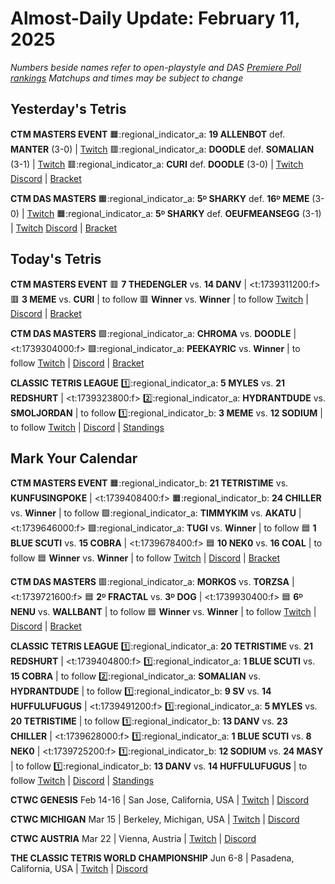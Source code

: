 # Almost-Daily Update: February 11, 2025
*Numbers beside names refer to open-playstyle and DAS [Premiere Poll rankings](https://docs.google.com/document/d/1ddYqLQp5AIR3b6RwN9SxUg1Qr8MOmR-SgrhLkjXcQxY/edit?tab=t.0)*
*Matchups and times may be subject to change*

## Yesterday's Tetris
**CTM MASTERS EVENT**
:orange_square::regional_indicator_a:  **19 ALLENBOT** def. **MANTER** (3-0)  |  [Twitch](https://www.twitch.tv/videos/2377519485?t=00h29m40s)
:red_square::regional_indicator_a:  **DOODLE** def. **SOMALIAN** (3-1)  |  [Twitch](https://www.twitch.tv/videos/2377758944?t=00h24m12s)
:red_square::regional_indicator_a:  **CURI** def. **DOODLE** (3-0)  |  [Twitch](https://www.twitch.tv/videos/2377758944?t=00h48m20s)
[Discord](https://go.ctm.gg/event/ctm-february-2025/masters-event/)  |  [Bracket](https://go.ctm.gg/event/ctm-february-2025/masters-event/)

**CTM DAS MASTERS**
:orange_square::regional_indicator_a:  **5ᴰ SHARKY** def. **16ᴰ MEME** (3-0)  |  [Twitch](https://www.twitch.tv/videos/2377829420?t=00h19m04s)
:orange_square::regional_indicator_a:  **5ᴰ SHARKY** def. **OEUFMEANSEGG** (3-1)  |  [Twitch](https://www.twitch.tv/videos/2377829420?t=00h55m17s)
[Discord](https://go.ctm.gg/discord)  |  [Bracket](https://go.ctm.gg/event/ctm-das-masters-february-2025/das-masters/)

## Today's Tetris
**CTM MASTERS EVENT**
:red_square:  **7 THEDENGLER** vs. **14 DANV**  |  <t:1739311200:f>
:red_square:  **3 MEME** vs. **CURI**  |  to follow
:red_square:  **Winner** vs. **Winner**  |  to follow
[Twitch](https://twitch.tv/monthlytetris)  |  [Discord](https://go.ctm.gg/event/ctm-february-2025/masters-event/)  |  [Bracket](https://go.ctm.gg/event/ctm-february-2025/masters-event/)

**CTM DAS MASTERS**
:green_square::regional_indicator_a:  **CHROMA** vs. **DOODLE**  |  <t:1739304000:f>
:green_square::regional_indicator_a:  **PEEKAYRIC** vs. **Winner**  |  to follow
[Twitch](https://twitch.tv/monthlytetris)  |  [Discord](https://go.ctm.gg/discord)  |  [Bracket](https://go.ctm.gg/event/ctm-das-masters-february-2025/das-masters/)

**CLASSIC TETRIS LEAGUE**
:one::regional_indicator_a:  **5 MYLES** vs. **21 REDSHURT**  |  <t:1739323800:f>
:two::regional_indicator_a:  **HYDRANTDUDE** vs. **SMOLJORDAN**  |  to follow
:one::regional_indicator_b:  **3 MEME** vs. **12 SODIUM**  |  to follow
[Twitch](https://twitch.tv/classictetrisleague)  |  [Discord](https://tinyurl.com/classictetrisleague)  |  [Standings](https://ctlscoreboard.herokuapp.com)

## Mark Your Calendar
**CTM MASTERS EVENT**
:orange_square::regional_indicator_b:  **21 TETRISTIME** vs. **KUNFUSINGPOKE**  |  <t:1739408400:f>
:orange_square::regional_indicator_b:  **24 CHILLER** vs. **Winner**  |  to follow
:green_square::regional_indicator_a:  **TIMMYKIM** vs. **AKATU**  |  <t:1739646000:f>
:green_square::regional_indicator_a:  **TUGI** vs. **Winner**  |  to follow
:blue_square:  **1 BLUE SCUTI** vs. **15 COBRA**  |  <t:1739678400:f>
:blue_square:  **10 NEK0** vs. **16 COAL**  |  to follow
:blue_square:  **Winner** vs. **Winner**  |  to follow
[Twitch](https://twitch.tv/monthlytetris)  |  [Discord](https://go.ctm.gg/event/ctm-february-2025/masters-event/)  |  [Bracket](https://go.ctm.gg/event/ctm-february-2025/masters-event/)

**CTM DAS MASTERS**
:red_square::regional_indicator_a:  **MORKOS** vs. **TORZSA**  |  <t:1739721600:f>
:blue_square:  **2ᴰ FRACTAL** vs. **3ᴰ DOG**  |  <t:1739930400:f>
:blue_square:  **6ᴰ NENU** vs. **WALLBANT**  |  to follow
:blue_square:  **Winner** vs. **Winner**  |  to follow
[Twitch](https://twitch.tv/monthlytetris)  |  [Discord](https://go.ctm.gg/discord)  |  [Bracket](https://go.ctm.gg/event/ctm-das-masters-february-2025/das-masters/)

**CLASSIC TETRIS LEAGUE**
:one::regional_indicator_a:  **20 TETRISTIME** vs. **21 REDSHURT**  |  <t:1739404800:f>
:one::regional_indicator_a:  **1 BLUE SCUTI** vs. **15 COBRA**  |  to follow
:two::regional_indicator_a:  **SOMALIAN** vs. **HYDRANTDUDE**  |  to follow
:one::regional_indicator_b:  **9 SV** vs. **14 HUFFULUFUGUS**  |  <t:1739491200:f>
:one::regional_indicator_a:  **5 MYLES** vs. **20 TETRISTIME**  |  to follow
:one::regional_indicator_b:  **13 DANV** vs. **23 CHILLER**  |  <t:1739628000:f>
:one::regional_indicator_a:  **1 BLUE SCUTI** vs. **8 NEK0**  |  <t:1739725200:f>
:one::regional_indicator_b:  **12 SODIUM** vs. **24 MASY**  |  to follow
:one::regional_indicator_b:  **13 DANV** vs. **14 HUFFULUFUGUS**  |  to follow
[Twitch](https://twitch.tv/classictetrisleague)  |  [Discord](https://tinyurl.com/classictetrisleague)  |  [Standings](https://ctlscoreboard.herokuapp.com)

**CTWC GENESIS**
Feb 14-16  |  San Jose, California, USA  |  [Twitch](https://www.twitch.tv/classictetris)  |  [Discord](https://tinyurl.com/ctwcdiscord)

**CTWC MICHIGAN**
Mar 15  |  Berkeley, Michigan, USA  |  [Twitch](https://www.twitch.tv/classictetris)  |  [Discord](https://tinyurl.com/ctwcdiscord)

**CTWC AUSTRIA**
Mar 22  |  Vienna, Austria  |  [Twitch](https://www.twitch.tv/classictetris)  |  [Discord](https://tinyurl.com/ctwcdiscord)

**THE CLASSIC TETRIS WORLD CHAMPIONSHIP**
Jun 6-8  |  Pasadena, California, USA  |  [Twitch](https://www.twitch.tv/classictetris)  |  [Discord](https://tinyurl.com/ctwcdiscord)